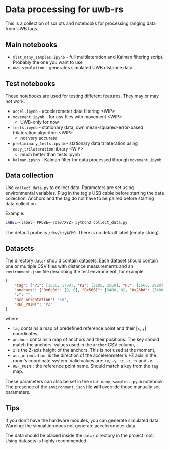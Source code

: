 # Data processing for uwb-rs
This is a collection of scripts and notebooks for processing ranging data from UWB tags.

## Main notebooks
- `mlat_many_samples.ipynb` - full multilateration and Kalman filtering script. Probably the one you want to use
- `uwb_simulation` - generates simulated UWB distance data

## Test notebooks

These notebooks are used for testing different features. They may or may not work.
- `accel.ipynb` - accelerometer data filtering \<WIP\>
- `movement.ipynb` - for csv files with movement \<WIP\>
    - UWB-only for now
- `tests.ipynb` - stationary data, own mean-squared-error-based trilateration algorithm \<WIP\>
    - not very accurate
- `preliminary_tests.ipynb` - stationary data trilateration using `easy_trilateration` library \<WIP\>
    - much better than tests.ipynb
- `kalman.ipynb` - Kalman filter for data processed through `movement.ipynb`

## Data collection
Use `collect_data.py` to collect data.
Parameters are set using environmental variables.
Plug in the tag's USB cable before starting the data collection.
Anchors and the tag do not have to be paired before starting data collection.

Example:

```bash
LABEL=<label> PROBE=</dev/XYZ> python3 collect_data.py
```

The default probe is `/dev/ttyACM0`. There is no default label (empty string).


## Datasets
The directory `data/` should contain datasets. Each dataset should contain one or multiple CSV files with distance measurements and an `environment.json` file describing the test environment, for example:

```json
{
    "tag": {"P1": [1560, 1700], "P2": [2185, 2550], "P3": [1560, 2990], "P4": [775, 2130], "P5": [1560, 0], "P6": [1560, 840]},
    "anchors": {"0x6c0d": [0, 0], "0x5601": [3400, 0], "0x26bd": [3400, 4350], "0x5836": [-200, 4350]},
    "z": "",
    "acc_orientation": "+y",
    "REF_POINT": "P2"
}

```
where:

- `tag` contains a map of predefined reference point and their [`x`, `y`] coordinates,
- `anchors` contains a map of anchors and their positions. The key should match the anchors' values used in the `anchor` CSV column,
- `z` is the Z-axis height of the anchors. This is not used at the moment,
- `acc_orientation` is the direction of the accelerometer's +Z axis in the room's coordinate system. Valid values are: `+y`, `-y`, `+z`, `-z`, `+x` and `-x`.
- `REF_POINT`: the reference point name. Should match a key from the `tag` map.

These parameters can also be set in the `mlat_many_samples.ipynb` notebook. The presence of the `environment.json` file **will** override those manually set parameters.

## Tips
If you don't have the hardware modules, you can generate simulated data. Warning: the simualtion does not generate accelerometer data.

The data should be placed inside the `data/` directory in the project root. Using datasets is highly recommended.